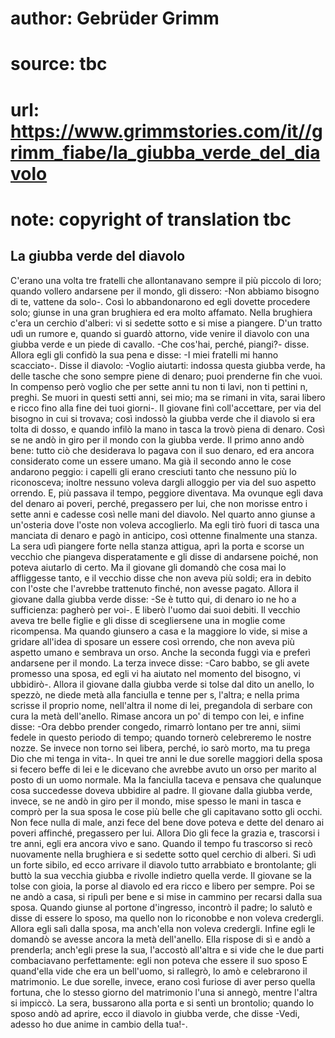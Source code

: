 # author: Gebrüder Grimm
# source: tbc
# url: https://www.grimmstories.com/it//grimm_fiabe/la_giubba_verde_del_diavolo
# note: copyright of translation tbc

## La giubba verde del diavolo 

C'erano una volta tre fratelli che allontanavano sempre il più piccolo
di loro; quando vollero andarsene per il mondo, gli dissero: -Non
abbiamo bisogno di te, vattene da solo-. Così lo abbandonarono ed egli
dovette procedere solo; giunse in una gran brughiera ed era molto
affamato. Nella brughiera c'era un cerchio d'alberi: vi si sedette
sotto e si mise a piangere. D'un tratto udì un rumore e, quando si
guardò attorno, vide venire il diavolo con una giubba verde e un piede
di cavallo. -Che cos'hai, perché‚ piangi?- disse. Allora egli gli
confidò la sua pena e disse: -I miei fratelli mi hanno scacciato-. Disse
il diavolo: -Voglio aiutarti: indossa questa giubba verde, ha delle
tasche che sono sempre piene di denaro; puoi prenderne fin che vuoi. In
compenso però voglio che per sette anni tu non ti lavi, non ti pettini
n‚ preghi. Se muori in questi setti anni, sei mio; ma se rimani in vita,
sarai libero e ricco fino alla fine dei tuoi giorni-. Il giovane finì
coll'accettare, per via del bisogno in cui si trovava; così indossò la
giubba verde che il diavolo si era tolta di dosso, e quando infilò la
mano in tasca la trovò piena di denaro. Così se ne andò in giro per il
mondo con la giubba verde. Il primo anno andò bene: tutto ciò che
desiderava lo pagava con il suo denaro, ed era ancora considerato come
un essere umano. Ma già il secondo anno le cose andarono peggio: i
capelli gli erano cresciuti tanto che nessuno più lo riconosceva;
inoltre nessuno voleva dargli alloggio per via del suo aspetto orrendo.
E, più passava il tempo, peggiore diventava. Ma ovunque egli dava del
denaro ai poveri, perché‚ pregassero per lui, che non morisse entro i
sette anni e cadesse così nelle mani del diavolo. Nel quarto anno giunse
a un'osteria dove l'oste non voleva accoglierlo. Ma egli tirò fuori di
tasca una manciata di denaro e pagò in anticipo, così ottenne finalmente
una stanza. La sera udì piangere forte nella stanza attigua, aprì la
porta e scorse un vecchio che piangeva disperatamente e gli disse di
andarsene poiché‚ non poteva aiutarlo di certo. Ma il giovane gli
domandò che cosa mai lo affliggesse tanto, e il vecchio disse che non
aveva più soldi; era in debito con l'oste che l'avrebbe trattenuto
finché‚ non avesse pagato. Allora il giovane dalla giubba verde disse:
-Se è tutto qui, di denaro io ne ho a sufficienza: pagherò per voi-. E
liberò l'uomo dai suoi debiti. Il vecchio aveva tre belle figlie e gli
disse di scegliersene una in moglie come ricompensa. Ma quando giunsero
a casa e la maggiore lo vide, si mise a gridare all'idea di sposare un
essere così orrendo, che non aveva più aspetto umano e sembrava un orso.
Anche la seconda fuggì via e preferì andarsene per il mondo. La terza
invece disse: -Caro babbo, se gli avete promesso una sposa, ed egli vi
ha aiutato nel momento del bisogno, vi ubbidirò-. Allora il giovane
dalla giubba verde si tolse dal dito un anello, lo spezzò, ne diede metà
alla fanciulla e tenne per s‚ l'altra; e nella prima scrisse il proprio
nome, nell'altra il nome di lei, pregandola di serbare con cura la metà
dell'anello. Rimase ancora un po' di tempo con lei, e infine disse:
-Ora debbo prender congedo, rimarrò lontano per tre anni, siimi fedele
in questo periodo di tempo; quando tornerò celebreremo le nostre nozze.
Se invece non torno sei libera, perché‚ io sarò morto, ma tu prega Dio
che mi tenga in vita-. In quei tre anni le due sorelle maggiori della
sposa si fecero beffe di lei e le dicevano che avrebbe avuto un orso per
marito al posto di un uomo normale. Ma la fanciulla taceva e pensava che
qualunque cosa succedesse doveva ubbidire al padre. Il giovane dalla
giubba verde, invece, se ne andò in giro per il mondo, mise spesso le
mani in tasca e comprò per la sua sposa le cose più belle che gli
capitavano sotto gli occhi. Non fece nulla di male, anzi fece del bene
dove poteva e dette del denaro ai poveri affinché‚ pregassero per lui.
Allora Dio gli fece la grazia e, trascorsi i tre anni, egli era ancora
vivo e sano. Quando il tempo fu trascorso si recò nuovamente nella
brughiera e si sedette sotto quel cerchio di alberi. Si udì un forte
sibilo, ed ecco arrivare il diavolo tutto arrabbiato e brontolante; gli
buttò la sua vecchia giubba e rivolle indietro quella verde. Il giovane
se la tolse con gioia, la porse al diavolo ed era ricco e libero per
sempre. Poi se ne andò a casa, si ripulì per bene e si mise in cammino
per recarsi dalla sua sposa. Quando giunse al portone d'ingresso,
incontrò il padre; lo salutò e disse di essere lo sposo, ma quello non
lo riconobbe e non voleva credergli. Allora egli salì dalla sposa, ma
anch'ella non voleva credergli. Infine egli le domandò se avesse ancora
la metà dell'anello. Ella rispose di sì e andò a prenderla; anch'egli
prese la sua, l'accostò all'altra e si vide che le due parti
combaciavano perfettamente: egli non poteva che essere il suo sposo E
quand'ella vide che era un bell'uomo, si rallegrò, lo amò e
celebrarono il matrimonio. Le due sorelle, invece, erano così furiose di
aver perso quella fortuna, che lo stesso giorno del matrimonio l'una si
annegò, mentre l'altra si impiccò. La sera, bussarono alla porta e si
sentì un brontolio; quando lo sposo andò ad aprire, ecco il diavolo in
giubba verde, che disse -Vedi, adesso ho due anime in cambio della
tua!-.
